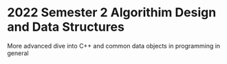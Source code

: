 # 2022 Semester 2 Algorithim Design and Data Structures
More advanced dive into C++ and common data objects in programming in general
